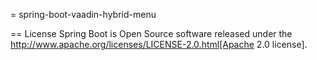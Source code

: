 = spring-boot-vaadin-hybrid-menu


== License
Spring Boot is Open Source software released under the
http://www.apache.org/licenses/LICENSE-2.0.html[Apache 2.0 license].